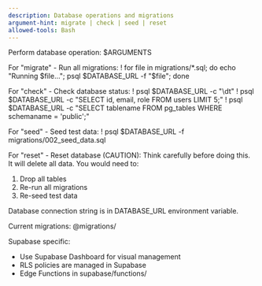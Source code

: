 ```yaml
---
description: Database operations and migrations
argument-hint: migrate | check | seed | reset
allowed-tools: Bash
---
```


Perform database operation: $ARGUMENTS

For "migrate" - Run all migrations:
! for file in migrations/*.sql; do echo "Running $file..."; psql $DATABASE_URL -f "$file"; done

For "check" - Check database status:
! psql $DATABASE_URL -c "\dt"
! psql $DATABASE_URL -c "SELECT id, email, role FROM users LIMIT 5;"
! psql $DATABASE_URL -c "SELECT tablename FROM pg_tables WHERE schemaname = 'public';"

For "seed" - Seed test data:
! psql $DATABASE_URL -f migrations/002_seed_data.sql

For "reset" - Reset database (CAUTION):
Think carefully before doing this. It will delete all data.
You would need to:
1. Drop all tables
2. Re-run all migrations
3. Re-seed test data

Database connection string is in DATABASE_URL environment variable.

Current migrations:
@migrations/

Supabase specific:
- Use Supabase Dashboard for visual management
- RLS policies are managed in Supabase
- Edge Functions in supabase/functions/